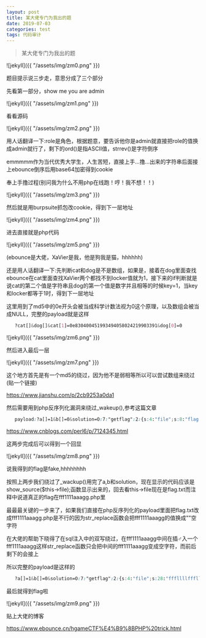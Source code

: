 ```yaml
---
layout: post
title: 某大佬专门为我出的题
date: 2019-07-03
categories: test
tags: 代码审计
---
```


>    某大佬专门为我出的题

![jekyll]({{ "/assets/img/zm0.png" }})

题目提示说三步走，意思分成了三个部分

先看第一部分，show me you are admin

![jekyll]({{ "/assets/img/zm1.png" }})

看看源码

![jekyll]({{ "/assets/img/zm2.png" }})

用人话翻译一下:role是角色，根据题意，要告诉他你是admin就直接把role的值换成admin就行了，剩下的ord()是指ASCII值，strrev()是字符倒序

emmmmm作为当代优秀大学生，人生苦短，直接上手...撸...出来的字符串后面接上ebounce倒序后用base64加密得到cookie

奉上手撸过程(别问我为什么不用php在线跑！哼！我不想！！)

![jekyll]({{ "/assets/img/zm3.png" }})

然后就是用burpsuite抓包改cookie，得到下一层地址

![jekyll]({{ "/assets/img/zm4.png" }})

进去直接就是php代码

![jekyll]({{ "/assets/img/zm5.png" }})

(ebounce是大佬，XaVier是我，他是狗我是猫，hhhhhh)

还是用人话翻译一下:先判断cat和dog是不是数组，如果是，接着在dog里面查找ebounce在cat里面查找XaVier两个都找不到locker值就为1，接下来的if判断就是说cat的第二个值是字符串且dog的第一个值是数字并且相等的时候key=1，当key和locker都等于1时，得到下一层地址

这里用到了md5中的0e开头会被当成科学计数法视为0这个原理，以及数组会被当成NULL，完整的payload就是这样

```css
   ?cat[]&dog[]&cat[1]=0e830400451993494058024219903391&dog[0]=0
```

![jekyll]({{ "/assets/img/zm6.png" }})

然后进入最后一层

![jekyll]({{ "/assets/img/zm7.png" }})

这个地方首先是有一个md5的绕过，因为他不是弱相等所以可以尝试数组来绕过(贴一个链接)

https://www.jianshu.com/p/2cb9253a0da1

然后需要用到php反序列化漏洞来绕过_wakeup(),参考这篇文章

```css
   payload:?a[]=1&b[]=0&solution=O:7:"getflag":2:{s:4:"file";s:8:"flag.txt";}
```

https://www.cnblogs.com/perl6/p/7124345.html

这两步完成后可以得到一个回显

![jekyll]({{ "/assets/img/zm8.png" }})

说我得到的flag是fake,hhhhhhhh

按照上两步我们绕过了_wackup()用完了a,b和solution，现在显示的代码应该是show_source($this->file);函数显示出来的，回去看this->file现在是flag.txt而注释中说道真正的flag在fff1111aaagg.php里

最最最关键的一步来了，如果我们直接在php反序列化的payload里面把flag.txt改成fff1111aaagg.php是不行的因为str_replace函数会把fff1111aaagg的值换成""空字符

在大佬的帮助下晓得了在sql注入中的双写绕过，在fff1111aaagg中间在插♂入一个fff1111aaagg这样str_replace函数只会把中间的fff1111aaagg变成空字符，而前后剩下的会接上

所以完整的payload是这样的

```css
   ?a[]=1&b[]=0&solution=O:7:"getflag":2:{s:4:"file";s:28:"fffllllfffllllaaaggaaagg.php";}
```	

最后就得到flag啦

![jekyll]({{ "/assets/img/zm9.png" }})

贴上大佬的博客

https://www.ebounce.cn/hgameCTF%E4%B9%8BPHP%20trick.html